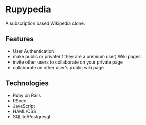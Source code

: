 # Rupypedia
A subscription based Wikipedia clone.

## Features
* User Authentication
* make public or private(if they are a premium user) Wiki pages
* invite other users to collaborate on your private page
* collaborate on other user's public wiki page

## Technologies 
* Ruby on Rails
* RSpec
* JavaScript
* HAML/CSS
* SQLite/Postgresql
